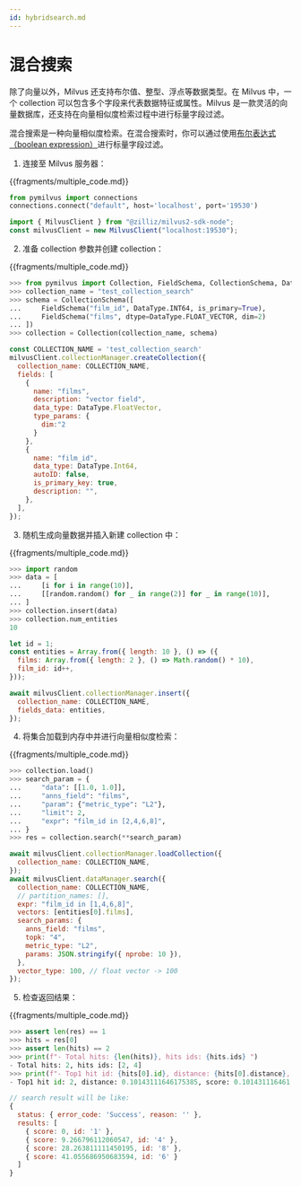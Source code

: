 ```yaml
---
id: hybridsearch.md
---
```


# 混合搜索

除了向量以外，Milvus 还支持布尔值、整型、浮点等数据类型。在 Milvus 中，一个 collection 可以包含多个字段来代表数据特征或属性。Milvus 是一款灵活的向量数据库，还支持在向量相似度检索过程中进行标量字段过滤。

混合搜索是一种向量相似度检索。在混合搜索时，你可以通过使用[布尔表达式（boolean expression）](boolean.md)进行标量字段过滤。

1. 连接至 Milvus 服务器：

{{fragments/multiple_code.md}}

```python
from pymilvus import connections
connections.connect("default", host='localhost', port='19530')
```

```javascript
import { MilvusClient } from "@zilliz/milvus2-sdk-node";
const milvusClient = new MilvusClient("localhost:19530");
```

2. 准备 collection 参数并创建 collection：

{{fragments/multiple_code.md}}

```python
>>> from pymilvus import Collection, FieldSchema, CollectionSchema, DataType
>>> collection_name = "test_collection_search"
>>> schema = CollectionSchema([
...     FieldSchema("film_id", DataType.INT64, is_primary=True),
...     FieldSchema("films", dtype=DataType.FLOAT_VECTOR, dim=2)
... ])
>>> collection = Collection(collection_name, schema)
```

```javascript
const COLLECTION_NAME = 'test_collection_search'
milvusClient.collectionManager.createCollection({
  collection_name: COLLECTION_NAME,
  fields: [
    {
      name: "films",
      description: "vector field",
      data_type: DataType.FloatVector,
      type_params: {
        dim:"2
      }
    },
    {
      name: "film_id",
      data_type: DataType.Int64,
      autoID: false,
      is_primary_key: true,
      description: "",
    },
  ],
});
```

3. 随机生成向量数据并插入新建 collection 中：

{{fragments/multiple_code.md}}

```python
>>> import random
>>> data = [
...     [i for i in range(10)],
...     [[random.random() for _ in range(2)] for _ in range(10)],
... ]
>>> collection.insert(data)
>>> collection.num_entities
10
```

```javascript
let id = 1;
const entities = Array.from({ length: 10 }, () => ({
  films: Array.from({ length: 2 }, () => Math.random() * 10),
  film_id: id++,
}));

await milvusClient.collectionManager.insert({
  collection_name: COLLECTION_NAME,
  fields_data: entities,
});
```

4. 将集合加载到内存中并进行向量相似度检索：

{{fragments/multiple_code.md}}

```python
>>> collection.load()
>>> search_param = {
...     "data": [[1.0, 1.0]],
...     "anns_field": "films",
...     "param": {"metric_type": "L2"},
...     "limit": 2,
...     "expr": "film_id in [2,4,6,8]",
... }
>>> res = collection.search(**search_param)
```

```javascript
await milvusClient.collectionManager.loadCollection({
  collection_name: COLLECTION_NAME,
});
await milvusClient.dataManager.search({
  collection_name: COLLECTION_NAME,
  // partition_names: [],
  expr: "film_id in [1,4,6,8]",
  vectors: [entities[0].films],
  search_params: {
    anns_field: "films",
    topk: "4",
    metric_type: "L2",
    params: JSON.stringify({ nprobe: 10 }),
  },
  vector_type: 100, // float vector -> 100
});
```

5. 检查返回结果：

{{fragments/multiple_code.md}}

```python
>>> assert len(res) == 1
>>> hits = res[0]
>>> assert len(hits) == 2
>>> print(f"- Total hits: {len(hits)}, hits ids: {hits.ids} ")
- Total hits: 2, hits ids: [2, 4]
>>> print(f"- Top1 hit id: {hits[0].id}, distance: {hits[0].distance}, score: {hits[0].score} ")
- Top1 hit id: 2, distance: 0.10143111646175385, score: 0.101431116461
```

```javascript
// search result will be like:
{
  status: { error_code: 'Success', reason: '' },
  results: [
    { score: 0, id: '1' },
    { score: 9.266796112060547, id: '4' },
    { score: 28.263811111450195, id: '8' },
    { score: 41.055686950683594, id: '6' }
  ]
}
```
